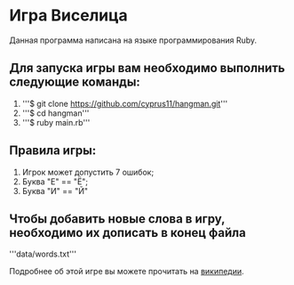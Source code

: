 Игра Виселица
=============

Данная программа написана на языке программирования Ruby.

## Для запуска игры вам необходимо выполнить следующие команды:
1. '''$ git clone https://github.com/cyprus11/hangman.git'''
2. '''$ cd hangman'''
3. '''$ ruby main.rb'''

## Правила игры:
1. Игрок может допустить 7 ошибок;
2. Буква "Е" == "Ё";
3. Буква "И" == "Й"

## Чтобы добавить новые слова в игру, необходимо их дописать в конец файла
'''data/words.txt'''

Подробнее об этой игре вы можете прочитать на [википедии](https://ru.wikipedia.org/wiki/%D0%92%D0%B8%D1%81%D0%B5%D0%BB%D0%B8%D1%86%D0%B0_(%D0%B8%D0%B3%D1%80%D0%B0)).
